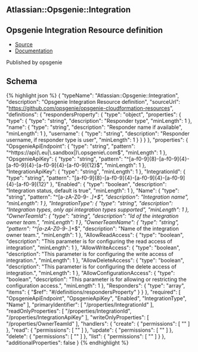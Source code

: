 
## Atlassian::Opsgenie::Integration

## Opsgenie Integration Resource definition

- [Source](https:&#x2F;&#x2F;github.com&#x2F;opsgenie&#x2F;opsgenie-cloudformation-resources) 
- [Documentation]()

Published by opsgenie

## Schema
{% highlight json %}
{
    "typeName": "Atlassian::Opsgenie::Integration",
    "description": "Opsgenie Integration Resource definition",
    "sourceUrl": "https://github.com/opsgenie/opsgenie-cloudformation-resources",
    "definitions": {
        "respondersProperty": {
            "type": "object",
            "properties": {
                "type": {
                    "type": "string",
                    "description": "Responder type",
                    "minLength": 1
                },
                "name": {
                    "type": "string",
                    "description": "Responder name if available",
                    "minLength": 1
                },
                "username": {
                    "type": "string",
                    "description": "Responder username, if responder type is user",
                    "minLength": 1
                }
            }
        }
    },
    "properties": {
        "OpsgenieApiEndpoint": {
            "type": "string",
            "pattern": "^https://api(\\.eu|\\.sandbox|)\\.opsgenie\\.com$",
            "minLength": 1
        },
        "OpsgenieApiKey": {
            "type": "string",
            "pattern": "^[a-f0-9]{8}-[a-f0-9]{4}-[a-f0-9]{4}-[a-f0-9]{4}-[a-f0-9]{12}$",
            "minLength": 1
        },
        "IntegrationApiKey": {
            "type": "string",
            "minLength": 1
        },
        "IntegrationId": {
            "type": "string",
            "pattern": "[a-f0-9]{8}-[a-f0-9]{4}-[a-f0-9]{4}-[a-f0-9]{4}-[a-f0-9]{12}"
        },
        "Enabled": {
            "type": "boolean",
            "description": "Integration status, default is true",
            "minLength": 1
        },
        "Name": {
            "type": "string",
            "pattern": "^[a-zA-Z0-9- _.]+$",
            "description": "Integration name",
            "minLength": 1
        },
        "IntegrationType": {
            "type": "string",
            "description": "Integration types, only api integration types supported",
            "minLength": 1
        },
        "OwnerTeamId": {
            "type": "string",
            "description": "Id of the integration owner team.",
            "minLength": 1
        },
        "OwnerTeamName": {
            "type": "string",
            "pattern": "^[a-zA-Z0-9-_.]+$",
            "description": "Name of the integration owner team.",
            "minLength": 1
        },
        "AllowReadAccess": {
            "type": "boolean",
            "description": "This parameter is for configuring the read access of integration",
            "minLength": 1
        },
        "AllowWriteAccess": {
            "type": "boolean",
            "description": "This parameter is for configuring the write access of integration.",
            "minLength": 1
        },
        "AllowDeleteAccess": {
            "type": "boolean",
            "description": "This parameter is for configuring the delete access of integration.",
            "minLength": 1
        },
        "AllowConfigurationAccess": {
            "type": "boolean",
            "description": "This parameter is for allowing or restricting the configuration access.",
            "minLength": 1
        },
        "Responders": {
            "type": "array",
            "items": {
                "$ref": "#/definitions/respondersProperty"
            }
        }
    },
    "required": [
        "OpsgenieApiEndpoint",
        "OpsgenieApiKey",
        "Enabled",
        "IntegrationType",
        "Name"
    ],
    "primaryIdentifier": [
        "/properties/IntegrationId"
    ],
    "readOnlyProperties": [
        "/properties/IntegrationId",
        "/properties/IntegrationApiKey"
    ],
    "writeOnlyProperties": [
        "/properties/OwnerTeamId"
    ],
    "handlers": {
        "create": {
            "permissions": [
                ""
            ]
        },
        "read": {
            "permissions": [
                ""
            ]
        },
        "update": {
            "permissions": [
                ""
            ]
        },
        "delete": {
            "permissions": [
                ""
            ]
        },
        "list": {
            "permissions": [
                ""
            ]
        }
    },
    "additionalProperties": false
}
{% endhighlight %}
